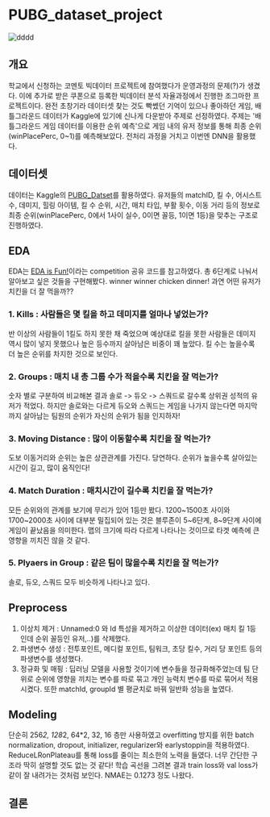 # PUBG_dataset_project
![dddd](https://user-images.githubusercontent.com/37128004/168798843-74807401-9c7a-4a40-905b-fc4d4da1a0a0.png)
## 개요
학교에서 신청하는 코멘토 빅데이터 프로젝트에 참여했다가 운영과정의 문제(?)가 생겼다. 이에 추가로 받은 쿠폰으로 등록한 빅데이터 분석 자율과정에서 진행한 조그마한 프로젝트이다. 
완전 초창기라 데이터셋 찾는 것도 빡쎘던 기억이 있으나 좋아하던 게임, 배틀그라운드 데이터가 Kaggle에 있기에 신나게 다운받아 주제로 선정하였다. 주제는 '배틀그라운드 게임 데이터를 이용한 순위 예측'으로 게임 내의 유저 정보를 통해 최종 순위(winPlacePerc, 0~1)를 예측해보았다. 전처리 과정을 거치고 이번엔 DNN을 활용했다.

## 데이터셋
데이터는 Kaggle의 [PUBG_Datset](https://www.kaggle.com/datasets/razamh/pubg-dataset)를 활용하였다. 유저들의 matchID, 킬 수, 어시스트 수, 데미지, 힐링 아이템, 킬 수 순위, 시간, 매치 타입, 부활 횟수, 이동 거리 등의 정보로 최종 순위(winPlacePerc, 0에서 1사이 실수, 0이면 꼴등, 1이면 1등)을 맞추는 구조로 진행하였다. 

## EDA
EDA는 [EDA is Fun!](https://www.kaggle.com/code/deffro/eda-is-fun)이라는 competition 공유 코드를 참고하였다. 총 6단계로 나눠서 알아보고 싶은 것들을 구현해봤다. winner winner chicken dinner! 과연 어떤 유저가 치킨을 더 잘 먹을까?? 
### 1. Kills : 사람들은 몇 킬을 하고 데미지를 얼마나 넣었는가?
반 이상의 사람들이 1킬도 하지 못한 채 죽었으며 예상대로 킬을 못한 사람들은 데미지 역시 많이 넣지 못했으나 높은 등수까지 살아남은 비중이 꽤 높았다. 킬 수는 높을수록 더 높은 순위를 차지한 것으로 보인다.
### 2. Groups : 매치 내 총 그룹 수가 적을수록 치킨을 잘 먹는가?
숫자 별로 구분하여 비교해본 결과 솔로 -> 듀오 -> 스쿼드로 갈수록 상위권 성적의 유저가 적었다. 하지만 솔로와는 다르게 듀오와 스쿼드는 게임을 나가지 않는다면 마지막까지 살아남는 팀원의 순위가 자신의 순위가 됨을 인지하자!
### 3. Moving Distance : 많이 이동할수록 치킨을 잘 먹는가?
도보 이동거리와 순위는 높은 상관관계를 가진다. 당연하다. 순위가 높을수록 살아있는 시간이 길고, 많이 움직인다!
### 4. Match Duration : 매치시간이 길수록 치킨을 잘 먹는가?
모든 순위와의 관계를 보기에 무리가 있어 1등만 봤다. 1200~1500초 사이와 1700~2000초 사이에 대부분 밀집되어 있는 것은 블루존이 5~6단계, 8~9단계 사이에 게임이 끝났음을 의미한다. 맵의 크기에 따라 다르게 나타나는 것이므로 타겟 예측에 큰 영향을 끼치진 않을 것 같다.
### 5. Plyaers in Group : 같은 팀이 많을수록 치킨을 잘 먹는가?
솔로, 듀오, 스쿼드 모두 비슷하게 나타나고 있다.

## Preprocess
1) 이상치 제거 : Unnamed:0 와 Id 특성을 제거하고 이상한 데이터(ex) 매치 킬 1등인데 순위 꼴등인 유저,..)를 삭제했다. 
2) 파생변수 생성 : 전투포인트, 메디컬 포인트, 팀워크, 초당 킬수, 거리 당 포인트 등의 파생변수를 생성했다. 
3) 정규화 및 매핑 : 딥러닝 모델을 사용할 것이기에 변수들을 정규화해주었는데 팀 단위로 순위에 영향을 끼치는 변수를 따로 묶고 개인 능력치 변수를 따로 묶어서 적용시켰다. 또한 matchId, groupId 별 평균치로 바꿔 일반화 성능을 높였다.

## Modeling
단순히 256*2, 128*2, 64*2, 32, 16 층만 사용하였고 overfitting 방지를 위한 batch normalization, dropout, initializer, regularizer와 earlystoppin을 적용하였다. ReduceLRonPlateau를 통해 loss를 줄이는 최소한의 노력을 들였다. 너무 간단한 구조라 딱히 설명할 것도 없는 것 같다! 학습 곡선을 그려본 결과 train loss와 val loss가 같이 잘 내려가는 것처럼 보인다. NMAE는 0.1273 정도 나왔다.

## 결론





